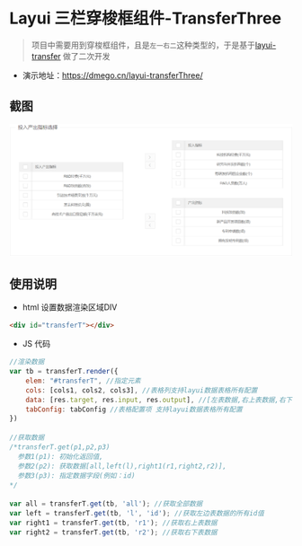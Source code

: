 # Layui 三栏穿梭框组件-TransferThree

>项目中需要用到穿梭框组件，且是`左一右二`这种类型的，于是基于[layui-transfer](https://github.com/9499574/layui-transfer) 做了二次开发

- 演示地址：https://dmego.cn/layui-transferThree/

## 截图

![](tmp.png)

## 使用说明

- html 设置数据渲染区域DIV

```html
<div id="transferT"></div>
```

- JS 代码

```javascript
//渲染数据
var tb = transferT.render({
    elem: "#transferT", //指定元素
    cols: [cols1, cols2, cols3], //表格列支持layui数据表格所有配置
    data: [res.target, res.input, res.output], //[左表数据,右上表数据,右下表数据]
    tabConfig: tabConfig //表格配置项 支持layui数据表格所有配置
})

//获取数据
/*transferT.get(p1,p2,p3)
  参数1(p1): 初始化返回值,
  参数2(p2): 获取数据[all,left(l),right1(r1,right2,r2)],
  参数3(p3): 指定数据字段(例如：id)
*/

var all = transferT.get(tb, 'all'); //获取全部数据
var left = transferT.get(tb, 'l', 'id'); //获取左边表数据的所有id值
var right1 = transferT.get(tb, 'r1'); //获取右上表数据
var right2 = transferT.get(tb, 'r2'); //获取右下表数据
```

